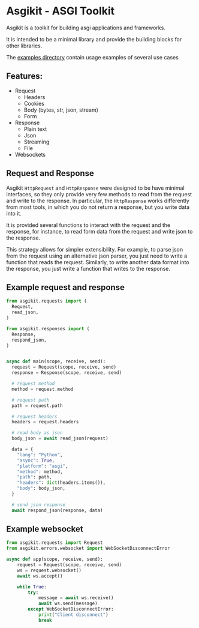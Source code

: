 # Asgikit - ASGI Toolkit

Asgikit is a toolkit for building asgi applications and frameworks.

It is intended to be a minimal library and provide the building blocks for other libraries.

The [examples directory](./examples) contain usage examples of several use cases

## Features:

- Request
  - Headers
  - Cookies
  - Body (bytes, str, json, stream)
  - Form
- Response
  - Plain text
  - Json
  - Streaming
  - File
- Websockets

## Request and Response

Asgikit `HttpRequest` and `HttpResponse` were designed to be have minimal interfaces,
so they only provide very few methods to read from the request and write to the response.
In particular, the `HttpResponse` works differently from most tools, in which you do not
return a response, but you write data into it.

It is provided several functions to interact with the request and the response, for instance,
to read form data from the request and write json to the response.

This strategy allows for simpler extensibility. For example, to parse json from the request
using an alternative json parser, you just need to write a function that reads the request.
Similarly, to write another data format into the response, you just write a function that
writes to the response.

## Example request and response

```python
from asgikit.requests import (
  Request,
  read_json,
)

from asgikit.responses import (
  Response,
  respond_json,
)


async def main(scope, receive, send):
  request = Request(scope, receive, send)
  response = Response(scope, receive, send)

  # request method
  method = request.method

  # request path
  path = request.path

  # request headers
  headers = request.headers

  # read body as json
  body_json = await read_json(request)

  data = {
    "lang": "Python",
    "async": True,
    "platform": "asgi",
    "method": method,
    "path": path,
    "headers": dict(headers.items()),
    "body": body_json,
  }

  # send json response
  await respond_json(response, data)
```

## Example websocket

```python
from asgikit.requests import Request
from asgikit.errors.websocket import WebSocketDisconnectError

async def app(scope, receive, send):
    request = Request(scope, receive, send)
    ws = request.websocket()
    await ws.accept()

    while True:
        try:
            message = await ws.receive()
            await ws.send(message)
        except WebSocketDisconnectError:
            print("Client disconnect")
            break
```
